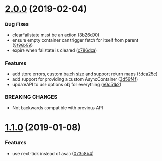 # [2.0.0](https://github.com/mekwall/mst-async-store/compare/v1.1.0...v2.0.0) (2019-02-04)


### Bug Fixes

* clearFailstate must be an action ([3b26d90](https://github.com/mekwall/mst-async-store/commit/3b26d90))
* ensure empty container can trigger fetch for itself from parent ([5f89b58](https://github.com/mekwall/mst-async-store/commit/5f89b58))
* expire when failstate is cleared ([c786dca](https://github.com/mekwall/mst-async-store/commit/c786dca))


### Features

*  add store errors, custom batch size and support return maps ([5dca25c](https://github.com/mekwall/mst-async-store/commit/5dca25c))
* add support for providing a custom AsyncContainer ([3d59f4f](https://github.com/mekwall/mst-async-store/commit/3d59f4f))
* updateAPI to use options obj for everything ([e0c51b2](https://github.com/mekwall/mst-async-store/commit/e0c51b2))


### BREAKING CHANGES

* Not backwards compatible with previous API

# [1.1.0](https://github.com/mekwall/mst-async-store/compare/v1.0.0...v1.1.0) (2019-01-08)


### Features

* use next-tick instead of asap ([073c8b4](https://github.com/mekwall/mst-async-store/commit/073c8b4))
